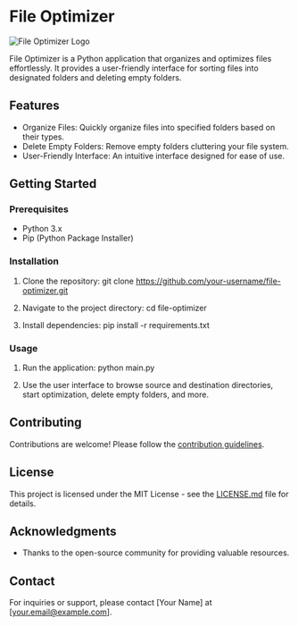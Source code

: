 File Optimizer
==============

![File Optimizer Logo]([https://chat.openai.com/c/logo.png](https://assets.materialup.com/uploads/0156cdd7-841b-493e-aa15-6ff2692273f7/preview))

File Optimizer is a Python application that organizes and optimizes files effortlessly. It provides a user-friendly interface for sorting files into designated folders and deleting empty folders.

Features
--------

-   Organize Files: Quickly organize files into specified folders based on their types.
-   Delete Empty Folders: Remove empty folders cluttering your file system.
-   User-Friendly Interface: An intuitive interface designed for ease of use.

Getting Started
---------------

### Prerequisites

-   Python 3.x
-   Pip (Python Package Installer)

### Installation

1.  Clone the repository: git clone <https://github.com/your-username/file-optimizer.git>

2.  Navigate to the project directory: cd file-optimizer

3.  Install dependencies: pip install -r requirements.txt

### Usage

1.  Run the application: python main.py

2.  Use the user interface to browse source and destination directories, start optimization, delete empty folders, and more.

Contributing
------------

Contributions are welcome! Please follow the [contribution guidelines](https://chat.openai.com/c/CONTRIBUTING.md).

License
-------

This project is licensed under the MIT License - see the [LICENSE.md](https://chat.openai.com/c/LICENSE.md) file for details.

Acknowledgments
---------------

-   Thanks to the open-source community for providing valuable resources.

Contact
-------

For inquiries or support, please contact [Your Name] at [<your.email@example.com>].
